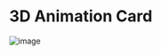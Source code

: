 <h1>3D Animation Card</h1>

![image](https://github.com/Rajshree-Nagane/3D_AnimationCard/assets/151632485/70d3095e-656f-4ed5-947b-809f49b5689a)


